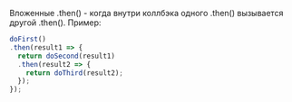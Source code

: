 Вложенные .then() - когда внутри коллбэка одного .then() вызывается другой .then(). Пример:

```js
doFirst()
.then(result1 => {
  return doSecond(result1)
  .then(result2 => {
    return doThird(result2);
  });
});
```